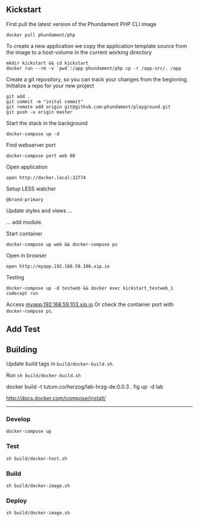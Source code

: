## Kickstart


First pull the latest version of the Phundament PHP CLI image

    docker pull phundament/php

To create a new application we copy the application template source from the image to a host-volume in the current
working directory 
   
    mkdir kickstart && cd kickstart
    docker run --rm -v `pwd`:/app phundament/php cp -r /app-src/. /app

       
       
Create a git repository, so you can track your changes from the beginning. Initialize a repo for your new project

    git add .
    git commit -m "inital commit"
    git remote add origin git@github.com:phundament/playground.git
    git push -u origin master


Start the stack in the background
    
    docker-compose up -d

Find webserver port
            
    docker-compose port web 80

Open application

    
    open http://docker.local:32774
    
    

    
    

    
Setup LESS watcher
    
    @brand-primary
    
Update styles and views ...
    
... add module.
   

Start container     
     
    docker-compose up web && docker-compose ps

Open in browser    
    
    open http://myapp.192.168.59.106.xip.io

Testing    
    
    docker-compose up -d testweb && docker exec kickstart_testweb_1 codecept run
        
Access [myapp.192.168.59.103.xip.io](http://myapp.192.168.59.103.xip.io) Or check the container port with `docker-compose ps`.


Add Test
--------




Building
--------

Update build tags in `build/docker-build.sh`.


Run `sh build/docker-build.sh`



docker build -t tutum.co/herzog/lab-hrzg-de:0.0.3 .
fig up -d lab




http://docs.docker.com/compose/install/





---

### Develop

    docker-compose up

### Test

    sh build/docker-test.sh

### Build
    
    sh build/docker-image.sh

### Deploy
    
    sh build/docker-image.sh
